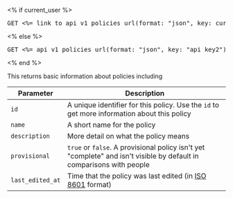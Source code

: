 <% if current_user %>
<pre>GET <%= link_to api_v1_policies_url(format: "json", key: current_user.api_key), api_v1_policies_url(format: "json", key: current_user.api_key) %></pre>
<% else %>
<pre>GET <%= api_v1_policies_url(format: "json", key: "api_key2").gsub("api_key2", "[api_key]") %></pre>
<% end %>

This returns basic information about policies including

Parameter     | Description
------------- | -----------------------------------------------------------
`id`          | A unique identifier for this policy. Use the `id` to get more information about this policy
`name`        | A short name for the policy
`description` | More detail on what the policy means
`provisional` | `true` or `false`. A provisional policy isn't yet "complete" and isn't visible by default in comparisons with people
`last_edited_at` | Time that the policy was last edited (in [ISO 8601](https://en.wikipedia.org/wiki/ISO_8601) format)

